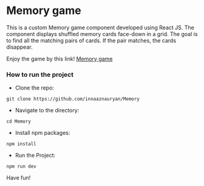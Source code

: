 # Memory game

This is a custom Memory game component developed using React JS. The component displays shuffled memory cards face-down in a grid. The goal is to find all the matching pairs of cards. If the pair matches, the cards disappear.

Enjoy the game by this link! [Memory game](https://memorygamewithpets.netlify.app/)

### How to run the project

* Clone the repo:

`git clone https://github.com/innaaznauryan/Memory`

* Navigate to the directory:

`cd Memory`

* Install npm packages:

`npm install`

* Run the Project:

`npm run dev`


Have fun!
